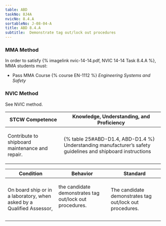 ```yaml
---
table: ABD
taskNo: 8J4A
nvicNo: 8.4.A 
sortableNo: J-08-04-A
title: ABD 8.4.A 
subtitle:  Demonstrate tag out/lock out procedures
---
```



### MMA Method

In order to satisfy  {% imagelink nvic-14-14.pdf, NVIC 14-14 Task 8.4.A %}, MMA students must:

* Pass MMA Course {% course EN-1112 %}  *Engineering Systems and Safety*


### NVIC Method

<a onclick="togglevisibility('nvic_methods')" >See NVIC method.</a>

<div id='nvic_methods' class='hide'>

<table>
<thead>
<tr>
<th class='forty'> STCW Competence </th>
<th class='sixty'> Knowledge, Understanding, and Proficiency </th>
</tr>
</thead>




<tbody>
<tr><td markdown='1'>

Contribute to shipboard maintenance and repair.

</td><td markdown='1'>

{% table 25#ABD-D1.4, ABD-D1.4 %} Understanding manufacturer’s safety guidelines and shipboard instructions

</td></tr>


</tbody>
</table>


<table>
<thead>
<tr><th class='twenty'>  Condition </th><th class='twenty'> Behavior </th><th  class='sixty'>Standard </th></tr>
</thead>
<tbody >



<tr><td markdown='1'>

On board ship or in a laboratory, when asked by a Qualified Assessor,

</td><td markdown='1'>

the candidate demonstrates tag out/lock out procedures.

<br>

<div class="tooltip" markdown='1'>



</div>


</td><td markdown='1'>

The candidate demonstrates tag out/lock out procedures. 

</td></tr>
</tbody>
</table>
</div>

